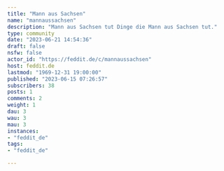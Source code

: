 ```yaml
---
title: "Mann aus Sachsen" 
name: "mannaussachsen"
description: "Mann aus Sachsen tut Dinge die Mann aus Sachsen tut."
type: community
date: "2023-06-21 14:54:36"
draft: false
nsfw: false
actor_id: "https://feddit.de/c/mannaussachsen"
host: feddit.de
lastmod: "1969-12-31 19:00:00"
published: "2023-06-15 07:26:57"
subscribers: 38
posts: 1
comments: 2
weight: 1
dau: 3
wau: 3
mau: 3
instances:
- "feddit_de"
tags: 
- "feddit_de"

---
```

